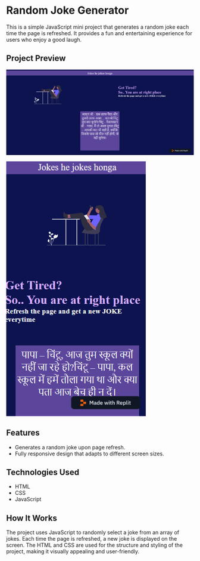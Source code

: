 # Random Joke Generator

This is a simple JavaScript mini project that generates a random joke each time the page is refreshed. It provides a fun and entertaining experience for users who enjoy a good laugh.

## Project Preview

![LookOfProject](./assests/Screenshot%202023-05-23%20145459.png)

![Responsive](./assests/Screenshot%202023-05-23%20145546.png)
## Features

* Generates a random joke upon page refresh.
* Fully responsive design that adapts to different screen sizes.

## Technologies Used

* HTML
* CSS
* JavaScript

 ## How It Works

 The project uses JavaScript to randomly select a joke from an array of jokes. Each time the page is refreshed, a new joke is displayed on the screen. The HTML and CSS are used for the structure and styling of the project, making it visually appealing and user-friendly.

